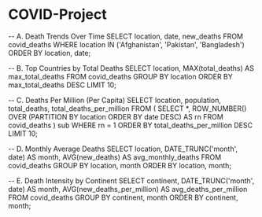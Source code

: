 # COVID-Project
-- A. Death Trends Over Time
SELECT location, date, new_deaths
FROM covid_deaths
WHERE location IN ('Afghanistan', 'Pakistan', 'Bangladesh')
ORDER BY location, date;


-- B. Top Countries by Total Deaths
SELECT location, MAX(total_deaths) AS max_total_deaths
FROM covid_deaths
GROUP BY location
ORDER BY max_total_deaths DESC
LIMIT 10;


-- C. Deaths Per Million (Per Capita)
SELECT location, population, total_deaths, total_deaths_per_million
FROM (
    SELECT *, ROW_NUMBER() OVER (PARTITION BY location ORDER BY date DESC) AS rn
    FROM covid_deaths
) sub
WHERE rn = 1
ORDER BY total_deaths_per_million DESC
LIMIT 10;


-- D. Monthly Average Deaths
SELECT location, DATE_TRUNC('month', date) AS month, AVG(new_deaths) AS avg_monthly_deaths
FROM covid_deaths
GROUP BY location, month
ORDER BY location, month;


-- E. Death Intensity by Continent
SELECT continent, DATE_TRUNC('month', date) AS month, AVG(new_deaths_per_million) AS avg_deaths_per_million
FROM covid_deaths
GROUP BY continent, month
ORDER BY continent, month;
